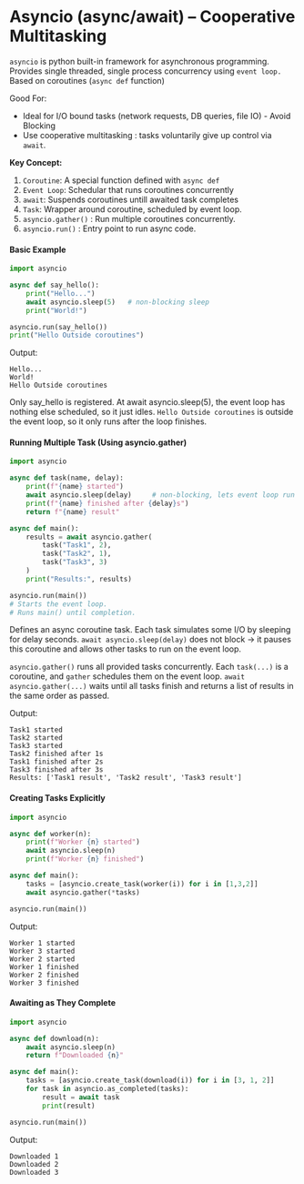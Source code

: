 # Asyncio (async/await) – Cooperative Multitasking
`asyncio` is python built-in framework for asynchronous programming.
Provides single threaded, single process concurrency using `event loop.`
Based on coroutines (`async def` function)

Good For:
- Ideal for I/O bound tasks (network requests, DB queries, file IO) - Avoid Blocking
- Use cooperative multitasking : tasks voluntarily give up control via `await`.

**Key Concept:**
1. `Coroutine`: A special function defined with `async def`
2. `Event Loop`: Schedular that runs coroutines concurrently
3. `await`: Suspends coroutines untill awaited task completes
4. `Task`: Wrapper around coroutine, scheduled by event loop.
5. `asyncio.gather()` : Run multiple coroutines concurrently.
6. `asyncio.run()` : Entry point to run async code.

#### Basic Example
```python
import asyncio

async def say_hello():
    print("Hello...")
    await asyncio.sleep(5)   # non-blocking sleep
    print("World!")

asyncio.run(say_hello())
print("Hello Outside coroutines")
```
Output:
```
Hello...
World!
Hello Outside coroutines
```
Only say_hello is registered.
At await asyncio.sleep(5), the event loop has nothing else scheduled, so it just idles.
`Hello Outside coroutines` is outside the event loop, so it only runs after the loop finishes.

#### Running Multiple Task (Using asyncio.gather)
```python
import asyncio

async def task(name, delay):
    print(f"{name} started")
    await asyncio.sleep(delay)     # non-blocking, lets event loop run other tasks
    print(f"{name} finished after {delay}s")
    return f"{name} result"

async def main():
    results = await asyncio.gather(
        task("Task1", 2),
        task("Task2", 1),
        task("Task3", 3)
    )
    print("Results:", results)

asyncio.run(main())
# Starts the event loop.
# Runs main() until completion.
```

Defines an async coroutine task.
Each task simulates some I/O by sleeping for delay seconds.
`await asyncio.sleep(delay)` does not block → it pauses this coroutine and allows other tasks to run on the event loop.

`asyncio.gather()` runs all provided tasks concurrently.
Each `task(...)` is a coroutine, and `gather` schedules them on the event loop.
`await asyncio.gather(...)` waits until all tasks finish and returns a list of results in the same order as passed.

Output:
```
Task1 started
Task2 started
Task3 started
Task2 finished after 1s
Task1 finished after 2s
Task3 finished after 3s
Results: ['Task1 result', 'Task2 result', 'Task3 result']
```

#### Creating Tasks Explicitly
```python
import asyncio

async def worker(n):
    print(f"Worker {n} started")
    await asyncio.sleep(n)
    print(f"Worker {n} finished")

async def main():
    tasks = [asyncio.create_task(worker(i)) for i in [1,3,2]]
    await asyncio.gather(*tasks)

asyncio.run(main())
```
Output:
```
Worker 1 started
Worker 3 started
Worker 2 started
Worker 1 finished
Worker 2 finished
Worker 3 finished
```

#### Awaiting as They Complete
```python
import asyncio

async def download(n):
    await asyncio.sleep(n)
    return f"Downloaded {n}"

async def main():
    tasks = [asyncio.create_task(download(i)) for i in [3, 1, 2]]
    for task in asyncio.as_completed(tasks):
        result = await task
        print(result)

asyncio.run(main())
```
Output:
```
Downloaded 1
Downloaded 2
Downloaded 3
```


